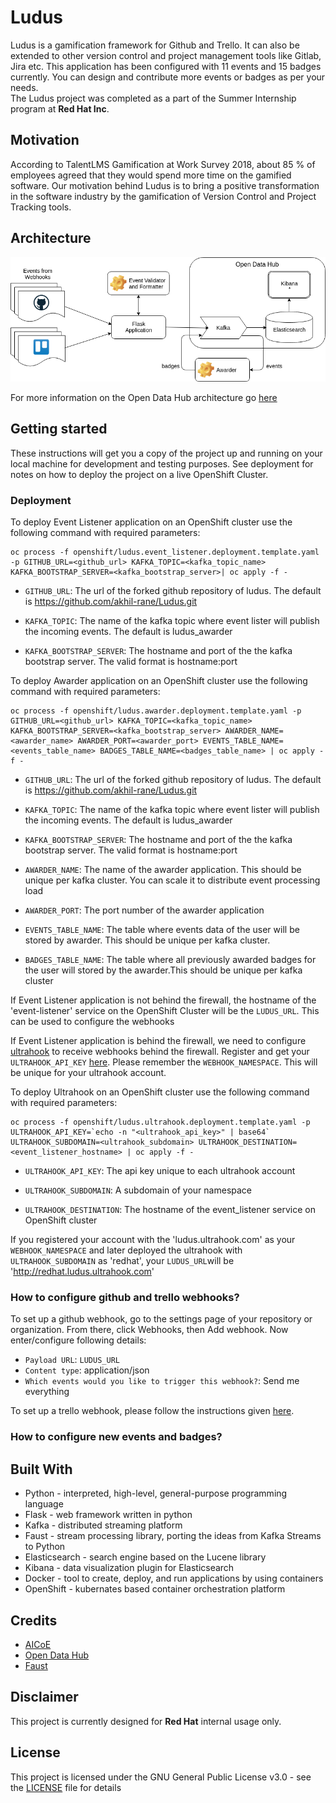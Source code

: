 # Ludus
Ludus is a gamification framework for Github and Trello. It can also be extended to other version control and project management tools like Gitlab, Jira etc. This application has been configured with 11 events and 15 badges currently. You can design and contribute more events or badges as per your needs.</br> 
The Ludus project was completed as a part of the Summer Internship program at **Red Hat Inc**.

## Motivation

According to TalentLMS Gamification at Work Survey 2018, about 85 % of employees agreed that they would spend more time on the gamified software. Our motivation behind Ludus is to bring a positive transformation in the software industry by the gamification of Version Control and Project Tracking tools.

## Architecture

![architecture](/docs/architecture.png)

For more information on the Open Data Hub architecture go [here](https://opendatahub.io/news/2018-12-04/open-data-hub-overview.html)

## Getting started

These instructions will get you a copy of the project up and running on your local machine for development and testing purposes. See deployment for notes on how to deploy the project on a live OpenShift Cluster.

### Deployment

To deploy Event Listener application on an OpenShift cluster use the following command with required parameters:
        
```
oc process -f openshift/ludus.event_listener.deployment.template.yaml -p GITHUB_URL=<github_url> KAFKA_TOPIC=<kafka_topic_name> KAFKA_BOOTSTRAP_SERVER=<kafka_bootstrap_server>| oc apply -f -
```

- `GITHUB_URL`: The url of the forked github repository of ludus. The default is https://github.com/akhil-rane/Ludus.git

- `KAFKA_TOPIC`: The name of the kafka topic where event lister will publish the incoming events. The default is ludus_awarder

- `KAFKA_BOOTSTRAP_SERVER`: The hostname and port of the the kafka bootstrap server. The valid format is hostname:port


To deploy Awarder application on an OpenShift cluster use the following command with required parameters:
        
```
oc process -f openshift/ludus.awarder.deployment.template.yaml -p GITHUB_URL=<github_url> KAFKA_TOPIC=<kafka_topic_name> KAFKA_BOOTSTRAP_SERVER=<kafka_bootstrap_server> AWARDER_NAME=<awarder_name> AWARDER_PORT=<awarder_port> EVENTS_TABLE_NAME=<events_table_name> BADGES_TABLE_NAME=<badges_table_name> | oc apply -f -
```

- `GITHUB_URL`: The url of the forked github repository of ludus. The default is https://github.com/akhil-rane/Ludus.git

- `KAFKA_TOPIC`: The name of the kafka topic where event lister will publish the incoming events. The default is ludus_awarder

- `KAFKA_BOOTSTRAP_SERVER`: The hostname and port of the the kafka bootstrap server. The valid format is hostname:port

- `AWARDER_NAME`: The name of the awarder application. This should be unique per kafka cluster. You can scale it to distribute event processing load

- `AWARDER_PORT`: The port number of the awarder application

- `EVENTS_TABLE_NAME`: The table where events data of the user will be stored by awarder. This should be unique per kafka cluster.
        
- `BADGES_TABLE_NAME`: The table where all previously awarded badges for the user will stored by the awarder.This should be unique per kafka cluster

If Event Listener application is not behind the firewall, the hostname of the 'event-listener' service on the OpenShift Cluster will be the `LUDUS_URL`. This can be used to configure the webhooks 

If Event Listener application is behind the firewall, we need to configure [ultrahook](http://www.ultrahook.com/faq) to receive webhooks behind the firewall. Register and get your `ULTRAHOOK_API_KEY` [here](http://www.ultrahook.com/register). Please remember the `WEBHOOK_NAMESPACE`. This will be unique for your ultrahook account.


To deploy Ultrahook on an OpenShift cluster use the following command with required parameters:
        
```
oc process -f openshift/ludus.ultrahook.deployment.template.yaml -p ULTRAHOOK_API_KEY=`echo -n "<ultrahook_api_key>" | base64` ULTRAHOOK_SUBDOMAIN=<ultrahook_subdomain> ULTRAHOOK_DESTINATION=<event_listener_hostname> | oc apply -f -
```

- `ULTRAHOOK_API_KEY`: The api key unique to each ultrahook account

- `ULTRAHOOK_SUBDOMAIN`: A subdomain of your namespace
- `ULTRAHOOK_DESTINATION`: The hostname of the event_listener service on OpenShift cluster

If you registered your account with the 'ludus.ultrahook.com' as your `WEBHOOK_NAMESPACE` and later deployed the ultrahook with `ULTRAHOOK_SUBDOMAIN` as 'redhat', your `LUDUS_URL`will be 'http://redhat.ludus.ultrahook.com'

### How to configure github and trello webhooks?

To set up a github webhook, go to the settings page of your repository or organization. From there, click Webhooks, then Add webhook. Now enter/configure following details:

- `Payload URL`: `LUDUS_URL`
- `Content type`: application/json
- `Which events would you like to trigger this webhook?`: Send me everything
  
To set up a trello webhook, please follow the instructions given [here](https://developers.trello.com/page/webhooks).

### How to configure new events and badges?

## Built With

* Python - interpreted, high-level, general-purpose programming language
* Flask - web framework written in python 
* Kafka - distributed streaming platform 
* Faust - stream processing library, porting the ideas from Kafka Streams to Python
* Elasticsearch - search engine based on the Lucene library
* Kibana - data visualization plugin for Elasticsearch
* Docker - tool to create, deploy, and run applications by using containers
* OpenShift - kubernates based container orchestration platform

## Credits

* [AICoE](https://github.com/AICoE)
* [Open Data Hub](https://opendatahub.io/)
* [Faust](https://github.com/robinhood/faust)

## Disclaimer

This project is currently designed for **Red Hat** internal usage only.

## License

This project is licensed under the GNU General Public License v3.0 - see the [LICENSE](https://github.com/akhil-rane/ludus/blob/master/LICENSE) file for details
